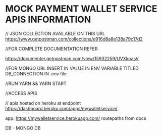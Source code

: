 # MOCK PAYMENT WALLET SERVICE APIS INFORMATION

// JSON COLLECTION AVAILABLE ON THIS URL
https://www.getpostman.com/collections/e916d8a8e138a79c17d2

//FOR COMPLETE DOCUMENTATION REFER

https://documenter.getpostman.com/view/15932259/UVXkoasV

//FOR MONGO URL INSERT IN VALUE IN ENV VARIABLE TITLED DB_CONNECTION IN .env file

//RUN YARN && YARN START

//ACCESS APIS

// apis hosted on heroku at endpoint  https://dashboard.heroku.com/apps/mywalletservice/

app: https://mywalletservice.herokuapp.com/ routepaths from docs

DB - MONGO DB
